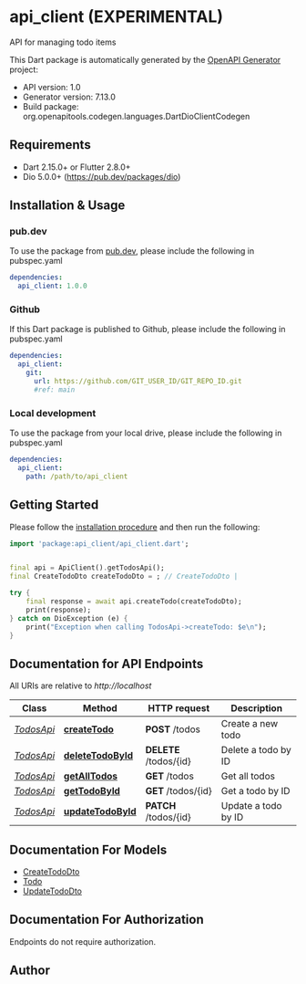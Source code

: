 # api_client (EXPERIMENTAL)
API for managing todo items

This Dart package is automatically generated by the [OpenAPI Generator](https://openapi-generator.tech) project:

- API version: 1.0
- Generator version: 7.13.0
- Build package: org.openapitools.codegen.languages.DartDioClientCodegen

## Requirements

* Dart 2.15.0+ or Flutter 2.8.0+
* Dio 5.0.0+ (https://pub.dev/packages/dio)

## Installation & Usage

### pub.dev
To use the package from [pub.dev](https://pub.dev), please include the following in pubspec.yaml
```yaml
dependencies:
  api_client: 1.0.0
```

### Github
If this Dart package is published to Github, please include the following in pubspec.yaml
```yaml
dependencies:
  api_client:
    git:
      url: https://github.com/GIT_USER_ID/GIT_REPO_ID.git
      #ref: main
```

### Local development
To use the package from your local drive, please include the following in pubspec.yaml
```yaml
dependencies:
  api_client:
    path: /path/to/api_client
```

## Getting Started

Please follow the [installation procedure](#installation--usage) and then run the following:

```dart
import 'package:api_client/api_client.dart';


final api = ApiClient().getTodosApi();
final CreateTodoDto createTodoDto = ; // CreateTodoDto | 

try {
    final response = await api.createTodo(createTodoDto);
    print(response);
} catch on DioException (e) {
    print("Exception when calling TodosApi->createTodo: $e\n");
}

```

## Documentation for API Endpoints

All URIs are relative to *http://localhost*

Class | Method | HTTP request | Description
------------ | ------------- | ------------- | -------------
[*TodosApi*](doc/TodosApi.md) | [**createTodo**](doc/TodosApi.md#createtodo) | **POST** /todos | Create a new todo
[*TodosApi*](doc/TodosApi.md) | [**deleteTodoById**](doc/TodosApi.md#deletetodobyid) | **DELETE** /todos/{id} | Delete a todo by ID
[*TodosApi*](doc/TodosApi.md) | [**getAllTodos**](doc/TodosApi.md#getalltodos) | **GET** /todos | Get all todos
[*TodosApi*](doc/TodosApi.md) | [**getTodoById**](doc/TodosApi.md#gettodobyid) | **GET** /todos/{id} | Get a todo by ID
[*TodosApi*](doc/TodosApi.md) | [**updateTodoById**](doc/TodosApi.md#updatetodobyid) | **PATCH** /todos/{id} | Update a todo by ID


## Documentation For Models

 - [CreateTodoDto](doc/CreateTodoDto.md)
 - [Todo](doc/Todo.md)
 - [UpdateTodoDto](doc/UpdateTodoDto.md)


## Documentation For Authorization

Endpoints do not require authorization.


## Author



